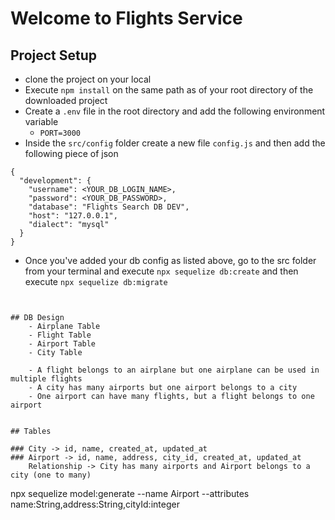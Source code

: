 # Welcome to Flights Service

## Project Setup
- clone the project on your local
- Execute `npm install` on the same path as of your root directory of the downloaded project
- Create a `.env` file in the root directory and add the following environment variable
    - `PORT=3000`
- Inside the `src/config` folder create a new file `config.js` and then add the following piece of json

```
{
  "development": {
    "username": <YOUR_DB_LOGIN_NAME>,
    "password": <YOUR_DB_PASSWORD>,
    "database": "Flights Search DB DEV",
    "host": "127.0.0.1",
    "dialect": "mysql"
  }
}

```
- Once you've added your db config as listed above, go to the src folder from your terminal and execute `npx sequelize db:create` and then execute `npx sequelize db:migrate`

```


## DB Design
    - Airplane Table
    - Flight Table
    - Airport Table
    - City Table

    - A flight belongs to an airplane but one airplane can be used in multiple flights
    - A city has many airports but one airport belongs to a city
    - One airport can have many flights, but a flight belongs to one airport


## Tables

### City -> id, name, created_at, updated_at
### Airport -> id, name, address, city_id, created_at, updated_at
    Relationship -> City has many airports and Airport belongs to a city (one to many)

```
npx sequelize model:generate --name Airport --attributes name:String,address:String,cityId:integer

```